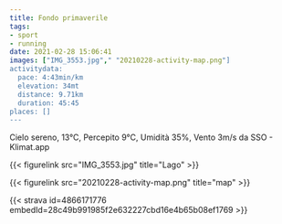 ```yaml
---
title: Fondo primaverile
tags:
- sport
- running
date: 2021-02-28 15:06:41
images: ["IMG_3553.jpg"," "20210228-activity-map.png"]
activitydata:
  pace: 4:43min/km
  elevation: 34mt
  distance: 9.71km
  duration: 45:45
places: []
---
```


Cielo sereno, 13°C, Percepito 9°C, Umidità 35%, Vento 3m/s da SSO - Klimat.app


{{< figurelink src="IMG_3553.jpg" title="Lago" >}}


{{< figurelink src="20210228-activity-map.png" title="map" >}}


{{< strava id=4866171776 embedId=28c49b991985f2e632227cbd16e4b65b08ef1769 >}}

